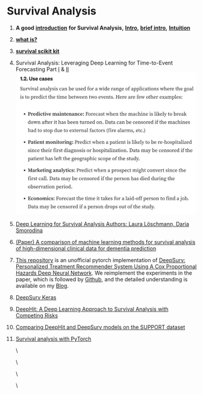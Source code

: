 # Survival Analysis

1. **A good** [**introduction**](http://www.stat.columbia.edu/\~madigan/W2025/notes/survival.pdf) **for Survival Analysis,** [**Intro**](https://medium.com/analytics-vidhya/survival-analysis-an-introduction-87a94c98061)**,** [**brief intro**](https://medium.com/geekculture/survival-analysis-a-brief-introduction-e814f88a7a42)**,** [**Intuition**](https://towardsdatascience.com/survival-analysis-intuition-implementation-in-python-504fde4fcf8e)
2. [**what is?** ](https://medium.com/inside-machine-learning/survival-analysis-cb5832ffcd78)
3. [**survival scikit kit**](https://scikit-survival.readthedocs.io/en/stable/user\_guide/00-introduction.html#What-is-Survival-Analysis?)
4. Survival Analysis: Leveraging Deep Learning for Time-to-Event Forecasting Part [I](https://towardsdatascience.com/survival-analysis-predict-time-to-event-with-machine-learning-part-i-ba52f9ab9a46) & [II](https://towardsdatascience.com/survival-analysis-predict-time-to-event-with-machine-learning-part-i-ba52f9ab9a46)\
   ![](<../.gitbook/assets/image (53).png>)
5. [Deep Learning for Survival Analysis Authors: Laura Löschmann, Daria Smorodina](https://humboldt-wi.github.io/blog/research/information\_systems\_1920/group2\_survivalanalysis/)
6. [(Paper) A comparison of machine learning methods for survival analysis of high-dimensional clinical data for dementia prediction](https://www.nature.com/articles/s41598-020-77220-w#Sec7)
7. [This repository](https://github.com/czifan/DeepSurv.pytorch) is an unofficial pytorch implementation of [DeepSurv: Personalized Treatment Recommender System Using A Cox Proportional Hazards Deep Neural Network](https://link.springer.com/article/10.1186/s12874-018-0482-1). We reimplement the experiments in the paper, which is followed by [Github](https://github.com/jaredleekatzman/DeepSurv), and the detailed understanding is available on my [Blog](https://www.cnblogs.com/CZiFan/p/12674144.html).
8. [DeepSurv Keras](https://github.com/arturomoncadatorres/deepsurvk)
9. [DeepHit: A Deep Learning Approach to Survival Analysis with Competing Risks](https://github.com/chl8856/DeepHit)
10. [Comparing DeepHit and DeepSurv models on the SUPPORT dataset](https://github.com/ryancburke/DNN\_survival/tree/main)
11. [Survival analysis with PyTorch](https://github.com/havakv/pycox)

    \


    \


    \


    \
